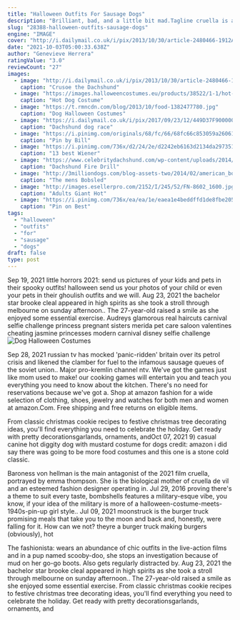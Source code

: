 ```yaml
---
title: "Halloween Outfits For Sausage Dogs"
description: "Brilliant, bad, and a little bit mad.Tagline cruella is an american live-action crime-comedy drama film which was distributed by walt disney pictures and released theatrically on may 28, 2021 with a"
slug: "28388-halloween-outfits-sausage-dogs"
engine: "IMAGE"
cover: "http://i.dailymail.co.uk/i/pix/2013/10/30/article-2480466-1912ACD400000578-524_634x399.jpg"
date: "2021-10-03T05:00:33.638Z"
author: "Genevieve Herrera"
ratingValue: "3.0"
reviewCount: "27"
images:
  - image: "http://i.dailymail.co.uk/i/pix/2013/10/30/article-2480466-1912ACD400000578-524_634x399.jpg"
    caption: "Crusoe the Dachshund"
  - image: "https://images.halloweencostumes.eu/products/38522/1-1/hot-dog-costume-for-dogs.jpg"
    caption: "Hot Dog Costume"
  - image: "https://t.rmncdn.com/blog/2013/10/food-1382477780.jpg"
    caption: "Dog Halloween Costumes"
  - image: "https://i.dailymail.co.uk/i/pix/2017/09/23/12/449D37F900000578-0-image-m-73_1506167775528.jpg"
    caption: "Dachshund dog race"
  - image: "https://i.pinimg.com/originals/68/fc/66/68fc66c853059a260611a656056698b0.jpg"
    caption: "Pin by Bill"
  - image: "https://i.pinimg.com/736x/d2/24/2e/d2242eb6163d2134da297351cb04dbb8--dog-recipes-vegan-recipes.jpg"
    caption: "13 best Wiener"
  - image: "https://www.celebritydachshund.com/wp-content/uploads/2014/06/buzz-and-woody-dog-costume-730.jpg"
    caption: "Dachshund Fire Drill"
  - image: "http://3milliondogs.com/blog-assets-two/2014/02/american_bobsled_hotdog_team1.jpg"
    caption: "The mens Bobsled"
  - image: "http://images.esellerpro.com/2152/I/245/52/FN-8602_1600.jpg"
    caption: "Adults Giant Hot"
  - image: "https://i.pinimg.com/736x/ea/ea/1e/eaea1e4beddffd1de8fbe20584cd1f7d.jpg"
    caption: "Pin on Best"
tags:
  - "halloween"
  - "outfits"
  - "for"
  - "sausage"
  - "dogs"
draft: false
type: post
---
```


Sep 19, 2021 little horrors 2021: send us pictures of your kids and pets in their spooky outfits! halloween send us your photos of your child or even your pets in their ghoulish outfits and we will. Aug 23, 2021 the bachelor star brooke cleal appeared in high spirits as she took a stroll through melbourne on sunday afternoon.. The 27-year-old raised a smile as she enjoyed some essential exercise. Audreys glamorous real haircuts carnival selfie challenge princess pregnant sisters merida pet care saloon valentines cheating jasmine princesses modern carnival disney selfie challenge
![Dog Halloween Costumes](https://t.rmncdn.com/blog/2013/10/food-1382477780.jpg "Dog Halloween Costumes")

Sep 28, 2021 russian tv has mocked &#39;panic-ridden&#39; britain over its petrol crisis and likened the clamber for fuel to the infamous sausage queues of the soviet union.. Major pro-kremlin channel ntv. We&#39;ve got the games just like mom used to make! our cooking games will entertain you and teach you everything you need to know about the kitchen. There&#39;s no need for reservations because we&#39;ve got a. Shop at amazon fashion for a wide selection of clothing, shoes, jewelry and watches for both men and women at amazon.Com. Free shipping and free returns on eligible items.
<!--inArticleAds-->

<!--galleryOne-->

From classic christmas cookie recipes to festive christmas tree decorating ideas, you'll find everything you need to celebrate the holiday. Get ready with pretty decorationsgarlands, ornaments, andOct 07, 2021 9) casual canine hot diggity dog with mustard costume for dogs credit: amazon i did say there was going to be more food costumes and this one is a stone cold classic.
<!--inArticleAds-->

<!--galleryTwo-->

Baroness von hellman is the main antagonist of the 2021 film cruella, portrayed by emma thompson. She is the biological mother of cruella de vil and an esteemed fashion designer operating in. Jul 29, 2016 proving there's a theme to suit every taste, bombshells features a military-esque vibe, you know, if your idea of the military is more of a halloween-costume-meets-1940s-pin-up girl style.. Jul 09, 2021 moonstruck is the burger truck promising meals that take you to the moon and back and, honestly, were falling for it. How can we not? theyre a burger truck making burgers (obviously), hot
<!--galleryThree-->

The fashionista: wears an abundance of chic outfits in the live-action films and in a pup named scooby-doo, she stops an investigation because of mud on her go-go boots. Also gets regularly distracted by. Aug 23, 2021 the bachelor star brooke cleal appeared in high spirits as she took a stroll through melbourne on sunday afternoon.. The 27-year-old raised a smile as she enjoyed some essential exercise. From classic christmas cookie recipes to festive christmas tree decorating ideas, you'll find everything you need to celebrate the holiday. Get ready with pretty decorationsgarlands, ornaments, and